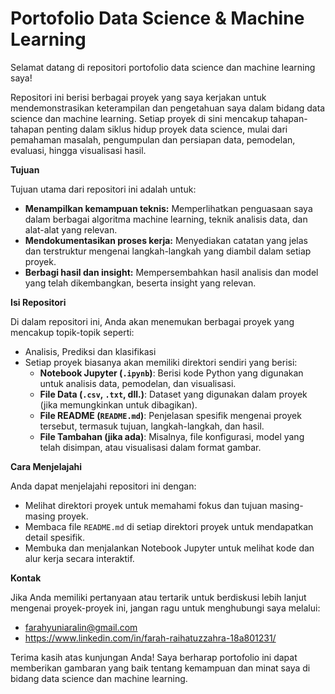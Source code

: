 # Portofolio Data Science & Machine Learning

Selamat datang di repositori portofolio data science dan machine learning saya!

Repositori ini berisi berbagai proyek yang saya kerjakan untuk mendemonstrasikan keterampilan dan pengetahuan saya dalam bidang data science dan machine learning. Setiap proyek di sini mencakup tahapan-tahapan penting dalam siklus hidup proyek data science, mulai dari pemahaman masalah, pengumpulan dan persiapan data, pemodelan, evaluasi, hingga visualisasi hasil.

**Tujuan**

Tujuan utama dari repositori ini adalah untuk:

* **Menampilkan kemampuan teknis:** Memperlihatkan penguasaan saya dalam berbagai algoritma machine learning, teknik analisis data, dan alat-alat yang relevan.
* **Mendokumentasikan proses kerja:** Menyediakan catatan yang jelas dan terstruktur mengenai langkah-langkah yang diambil dalam setiap proyek.
* **Berbagi hasil dan insight:** Mempersembahkan hasil analisis dan model yang telah dikembangkan, beserta insight yang relevan.

**Isi Repositori**

Di dalam repositori ini, Anda akan menemukan berbagai proyek yang mencakup topik-topik seperti:

* Analisis, Prediksi dan klasifikasi
* Setiap proyek biasanya akan memiliki direktori sendiri yang berisi:
    * **Notebook Jupyter (`.ipynb`)**: Berisi kode Python yang digunakan untuk analisis data, pemodelan, dan visualisasi.
    * **File Data (`.csv`, `.txt`, dll.)**: Dataset yang digunakan dalam proyek (jika memungkinkan untuk dibagikan).
    * **File README (`README.md`)**: Penjelasan spesifik mengenai proyek tersebut, termasuk tujuan, langkah-langkah, dan hasil.
    * **File Tambahan (jika ada)**: Misalnya, file konfigurasi, model yang telah disimpan, atau visualisasi dalam format gambar.

**Cara Menjelajahi**

Anda dapat menjelajahi repositori ini dengan:

* Melihat direktori proyek untuk memahami fokus dan tujuan masing-masing proyek.
* Membaca file `README.md` di setiap direktori proyek untuk mendapatkan detail spesifik.
* Membuka dan menjalankan Notebook Jupyter untuk melihat kode dan alur kerja secara interaktif.

**Kontak**

Jika Anda memiliki pertanyaan atau tertarik untuk berdiskusi lebih lanjut mengenai proyek-proyek ini, jangan ragu untuk menghubungi saya melalui:

* farahyuniaralin@gmail.com
* https://www.linkedin.com/in/farah-raihatuzzahra-18a801231/

Terima kasih atas kunjungan Anda! Saya berharap portofolio ini dapat memberikan gambaran yang baik tentang kemampuan dan minat saya di bidang data science dan machine learning.
